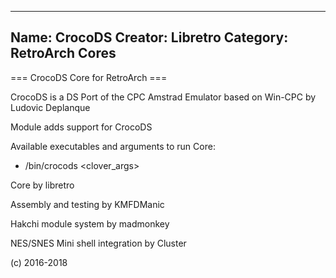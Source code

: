 -----------------------
Name: CrocoDS 
Creator: Libretro
Category: RetroArch Cores
-----------------------
=== CrocoDS Core for RetroArch ===

CrocoDS is a DS Port of the CPC Amstrad Emulator based on Win-CPC by Ludovic Deplanque 

Module adds support for CrocoDS

Available executables and arguments to run Core:
- /bin/crocods <rom> <clover_args>

Core by libretro

Assembly and testing by KMFDManic

Hakchi module system by madmonkey

NES/SNES Mini shell integration by Cluster

(c) 2016-2018
